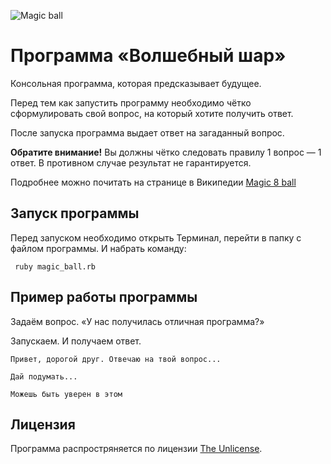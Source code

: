 ![Magic ball](https://upload.wikimedia.org/wikipedia/commons/thumb/e/eb/Magic_eight_ball.png/64px-Magic_eight_ball.png "Magic 8 ball")

# Программа «Волшебный шар»

Консольная программа, которая предсказывает будущее.

Перед тем как запустить программу необходимо чётко сформулировать свой вопрос, на который хотите получить ответ.

После запуска программа выдает ответ на загаданный вопрос.

**Обратите внимание!** Вы должны чётко следовать правилу 1 вопрос — 1 ответ. В противном случае результат не гарантируется.

Подробнее можно почитать на странице в Википедии [Magic 8 ball](https://ru.wikipedia.org/wiki/Magic_8_ball)

## Запуск программы
Перед запуском необходимо открыть Терминал, перейти в папку с файлом программы. И набрать команду:

``` ruby magic_ball.rb```

## Пример работы программы
Задаём вопрос. «У нас получилась отличная программа?»

Запускаем. И получаем ответ.

```
Привет, дорогой друг. Отвечаю на твой вопрос...

Дай подумать...

Можешь быть уверен в этом
```

## Лицензия
Программа распростряняется по лицензии [The Unlicense](https://choosealicense.com/licenses/unlicense/).